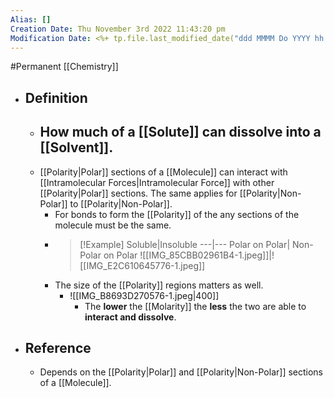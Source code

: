 ```yaml
---
Alias: []
Creation Date: Thu November 3rd 2022 11:43:20 pm 
Modification Date: <%+ tp.file.last_modified_date("ddd MMMM Do YYYY hh:mm:ss a") %>
---
```

#Permanent [[Chemistry]]

- ## Definition
	- How much of a [[Solute]] can **dissolve** into a [[Solvent]].
		- 
	- [[Polarity|Polar]] sections of a [[Molecule]] can interact with [[Intramolecular Forces|Intramolecular Force]] with other [[Polarity|Polar]] sections. The same applies for [[Polarity|Non-Polar]] to [[Polarity|Non-Polar]].
		- For bonds to form the [[Polarity]] of the any sections of the molecule must be the same.
		- > [!Example]
		  > Soluble|Insoluble
		  > ---|---
		  > Polar on Polar| Non-Polar on Polar
		  > ![[IMG_85CBB02961B4-1.jpeg]]|![[IMG_E2C610645776-1.jpeg]]
		- The size of the [[Polarity]] regions matters as well.
			- ![[IMG_B8693D270576-1.jpeg|400]]
				- The **lower** the [[Molarity]] the **less** the two are able to **interact and dissolve**.
- ## Reference
	- Depends on the [[Polarity|Polar]] and [[Polarity|Non-Polar]] sections of a [[Molecule]].